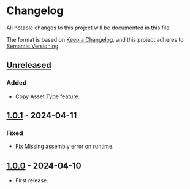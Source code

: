 # Changelog

All notable changes to this project will be documented in this file.

The format is based on [Keep a Changelog](https://keepachangelog.com/en/1.1.0/),
and this project adheres to [Semantic Versioning](https://semver.org/spec/v2.0.0.html).

## [Unreleased]

### Added

- Copy Asset Type feature.

## [1.0.1] - 2024-04-11

### Fixed

- Fix Missing assembly error on runtime.

## [1.0.0] - 2024-04-10

- First release.

[unreleased]: https://github.com//hisacat/Unity-PackageDevelopmentTools/compare/v1.0.1...HEAD
[1.0.1]: https://github.com//hisacat/Unity-PackageDevelopmentTools/compare/v1.0.0...v1.0.1
[1.0.0]: https://github.com//hisacat/Unity-PackageDevelopmentTools/releases/tag/v1.0.0
